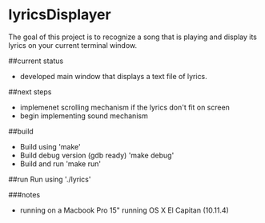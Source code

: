 # lyricsDisplayer
The goal of this project is to recognize a song that is playing and display its lyrics on your current terminal window.

##current status
* developed main window that displays a text file of lyrics.

##next steps
* implemenet scrolling mechanism if the lyrics don't fit on screen 
* begin implementing sound mechanism

##build
* Build using 'make'
* Build debug version (gdb ready) 'make debug'
* Build and run 'make run'

##run
Run using './lyrics'

###notes
* running on a Macbook Pro 15" running OS X El Capitan (10.11.4)
